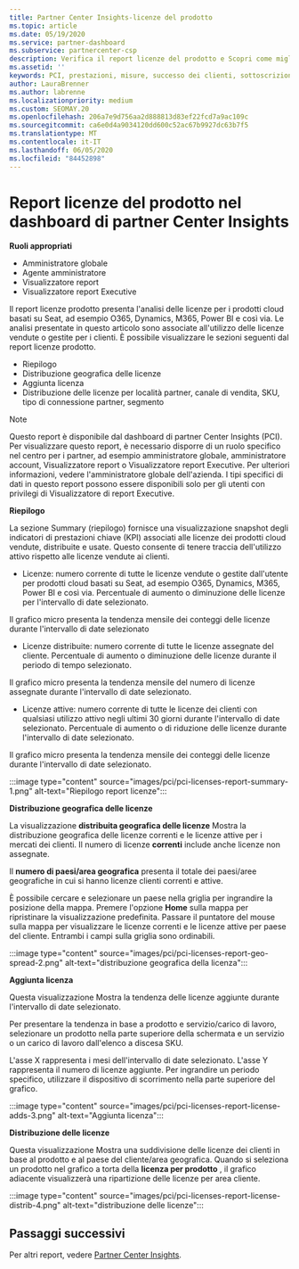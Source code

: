 ```yaml
---
title: Partner Center Insights-licenze del prodotto
ms.topic: article
ms.date: 05/19/2020
ms.service: partner-dashboard
ms.subservice: partnercenter-csp
description: Verifica il report licenze del prodotto e Scopri come migliorare i prodotti cloud con licenza (o basata su postazione) che Vendi o Gestisci per i tuoi clienti.
ms.assetid: ''
keywords: PCI, prestazioni, misure, successo dei clienti, sottoscrizioni cloud, analisi, report
author: LauraBrenner
ms.author: labrenne
ms.localizationpriority: medium
ms.custom: SEOMAY.20
ms.openlocfilehash: 206a7e9d756aa2d888813d83ef22fcd7a9ac109c
ms.sourcegitcommit: ca6e0d4a9034120dd600c52ac67b9927dc63b7f5
ms.translationtype: MT
ms.contentlocale: it-IT
ms.lasthandoff: 06/05/2020
ms.locfileid: "84452898"
---
```

# <a name="product-licenses-report-in-the-partner-center-insights-dashboard"></a>Report licenze del prodotto nel dashboard di partner Center Insights

**Ruoli appropriati**
- Amministratore globale
- Agente amministratore
- Visualizzatore report
- Visualizzatore report Executive

Il report licenze prodotto presenta l'analisi delle licenze per i prodotti cloud basati su Seat, ad esempio O365, Dynamics, M365, Power BI e così via. Le analisi presentate in questo articolo sono associate all'utilizzo delle licenze vendute o gestite per i clienti. È possibile visualizzare le sezioni seguenti dal report licenze prodotto.

- Riepilogo
- Distribuzione geografica delle licenze
- Aggiunta licenza
- Distribuzione delle licenze per località partner, canale di vendita, SKU, tipo di connessione partner, segmento

 > [!NOTE]
 > Questo report è disponibile dal dashboard di partner Center Insights (PCI). Per visualizzare questo report, è necessario disporre di un ruolo specifico nel centro per i partner, ad esempio amministratore globale, amministratore account, Visualizzatore report o Visualizzatore report Executive. Per ulteriori informazioni, vedere l'amministratore globale dell'azienda. I tipi specifici di dati in questo report possono essere disponibili solo per gli utenti con privilegi di Visualizzatore di report Executive.

**Riepilogo**

La sezione Summary (riepilogo) fornisce una visualizzazione snapshot degli indicatori di prestazioni chiave (KPI) associati alle licenze dei prodotti cloud vendute, distribuite e usate. Questo consente di tenere traccia dell'utilizzo attivo rispetto alle licenze vendute ai clienti.

- Licenze: numero corrente di tutte le licenze vendute o gestite dall'utente per prodotti cloud basati su Seat, ad esempio O365, Dynamics, M365, Power BI e così via. Percentuale di aumento o diminuzione delle licenze per l'intervallo di date selezionato.

Il grafico micro presenta la tendenza mensile dei conteggi delle licenze durante l'intervallo di date selezionato

- Licenze distribuite: numero corrente di tutte le licenze assegnate del cliente.
Percentuale di aumento o diminuzione delle licenze durante il periodo di tempo selezionato.

Il grafico micro presenta la tendenza mensile del numero di licenze assegnate durante l'intervallo di date selezionato.

- Licenze attive: numero corrente di tutte le licenze dei clienti con qualsiasi utilizzo attivo negli ultimi 30 giorni durante l'intervallo di date selezionato.
Percentuale di aumento o di riduzione delle licenze durante l'intervallo di date selezionato.

Il grafico micro presenta la tendenza mensile dei conteggi delle licenze durante l'intervallo di date selezionato.

:::image type="content" source="images/pci/pci-licenses-report-summary-1.png" alt-text="Riepilogo report licenze":::

**Distribuzione geografica delle licenze**

La visualizzazione **distribuita geografica delle licenze** Mostra la distribuzione geografica delle licenze correnti e le licenze attive per i mercati dei clienti. Il numero di licenze **correnti** include anche licenze non assegnate.

Il **numero di paesi/area geografica** presenta il totale dei paesi/aree geografiche in cui si hanno licenze clienti correnti e attive.

È possibile cercare e selezionare un paese nella griglia per ingrandire la posizione della mappa. Premere l'opzione **Home** sulla mappa per ripristinare la visualizzazione predefinita. Passare il puntatore del mouse sulla mappa per visualizzare le licenze correnti e le licenze attive per paese del cliente. Entrambi i campi sulla griglia sono ordinabili.

:::image type="content" source="images/pci/pci-licenses-report-geo-spread-2.png" alt-text="distribuzione geografica della licenza":::

**Aggiunta licenza**

Questa visualizzazione Mostra la tendenza delle licenze aggiunte durante l'intervallo di date selezionato. 

Per presentare la tendenza in base a prodotto e servizio/carico di lavoro, selezionare un prodotto nella parte superiore della schermata e un servizio o un carico di lavoro dall'elenco a discesa SKU.

L'asse X rappresenta i mesi dell'intervallo di date selezionato. L'asse Y rappresenta il numero di licenze aggiunte. Per ingrandire un periodo specifico, utilizzare il dispositivo di scorrimento nella parte superiore del grafico.

:::image type="content" source="images/pci/pci-licenses-report-license-adds-3.png" alt-text="Aggiunta licenza":::

**Distribuzione delle licenze**

Questa visualizzazione Mostra una suddivisione delle licenze dei clienti in base al prodotto e al paese del cliente/area geografica. Quando si seleziona un prodotto nel grafico a torta della **licenza per prodotto** , il grafico adiacente visualizzerà una ripartizione delle licenze per area cliente.

:::image type="content" source="images/pci/pci-licenses-report-license-distrib-4.png" alt-text="distribuzione delle licenze":::

## <a name="next-steps"></a>Passaggi successivi

Per altri report, vedere [Partner Center Insights](partner-center-insights.md).
